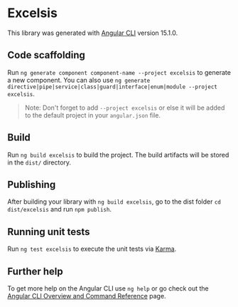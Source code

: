 # Excelsis

This library was generated with [Angular CLI](https://github.com/angular/angular-cli) version 15.1.0.

## Code scaffolding

Run `ng generate component component-name --project excelsis` to generate a new component. You can also use `ng generate directive|pipe|service|class|guard|interface|enum|module --project excelsis`.
> Note: Don't forget to add `--project excelsis` or else it will be added to the default project in your `angular.json` file. 

## Build

Run `ng build excelsis` to build the project. The build artifacts will be stored in the `dist/` directory.

## Publishing

After building your library with `ng build excelsis`, go to the dist folder `cd dist/excelsis` and run `npm publish`.

## Running unit tests

Run `ng test excelsis` to execute the unit tests via [Karma](https://karma-runner.github.io).

## Further help

To get more help on the Angular CLI use `ng help` or go check out the [Angular CLI Overview and Command Reference](https://angular.io/cli) page.
